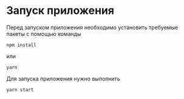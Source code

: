 # Запуск приложения
Перед запуском приложения необходимо установить требуемые пакеты с помощью команды
```
npm install
```
или 
```
yarn
```

Для запуска приложения нужно выполнить
```
yarn start
```
